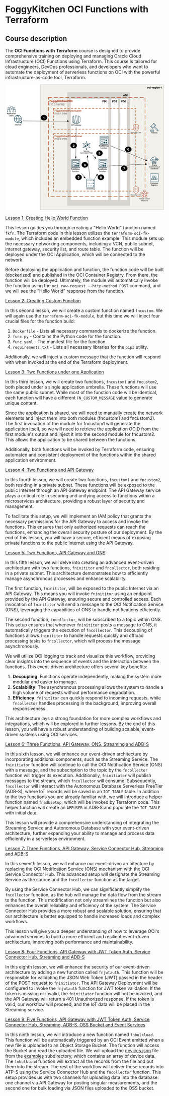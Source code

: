 # FoggyKitchen OCI Functions with Terraform 

## Course description

The **OCI Functions with Terraform** course is designed to provide comprehensive training on deploying and managing Oracle Cloud Infrastructure (OCI) Functions using Terraform. This course is tailored for cloud engineers, DevOps professionals, and developers who want to automate the deployment of serverless functions on OCI with the powerful infrastructure-as-code tool, Terraform.

![](lesson7_three_functions_api_gateway_sch_stream_adb/images/terraform-oci-fk-function-lesson7.png)

[Lesson 1: Creating Hello World Function](lesson1_hello_world_function)

This lesson guides you through creating a "Hello World" function named `fkfn`. The Terraform code in this lesson utilizes the `terraform-oci-fk-module`, which includes an embedded function example. This module sets up the necessary networking components, including a VCN, public subnet, internet gateway, security list, and route table. The function will be deployed under the OCI Application, which will be connected to the network.

Before deploying the application and function, the function code will be built (dockerized) and published in the OCI Container Registry. From there, the function will be deployed. Ultimately, the module will automatically invoke the function using the `oci raw-request --http-method POST` command, and we will see the "Hello World" response from the function. 

[Lesson 2: Creating Custom Function](lesson2_custom_function)

In this second lesson, we will create a custom function named `fncustom`. We will again use the `terraform-oci-fk-module`, but this time we will inject four crucial files for the function build:

1. `Dockerfile` - Lists all necessary commands to dockerize the function.
2. `func.py` - Contains the Python code for the function.
3. `func.yaml` - The manifest file for the function.
4. `requirements.txt` - Lists all necessary libraries for the `pip3` utility.

Additionally, we will inject a custom message that the function will respond with when invoked at the end of the Terraform deployment.

[Lesson 3: Two Functions under one Application](lesson3_two_functions_under_one_app)

In this third lesson, we will create two functions, `fncustom1` and `fncustom2`, both placed under a single application umbrella. These functions will use the same public subnet. While most of the function code will be identical, each function will have a different `FN_CUSTOM_MESSAGE` value to generate unique content.

Since the application is shared, we will need to manually create the network elements and inject them into both modules (fncustom1 and fncustom2). The first invocation of the module for fncustom1 will generate the application itself, so we will need to retrieve the application OCID from the first module's output and inject it into the second module for fncustom2. This allows the application to be shared between the functions.

Additionally, both functions will be invoked by Terraform code, ensuring automated and consistent deployment of the functions within the shared application environment.

[Lesson 4: Two Functions and API Gateway](lesson4_two_functions_api_gateway)

In this fourth lesson, we will create two functions, `fncustom1` and `fncustom2`, both residing in a private subnet. These functions will be exposed to the public Internet through an API Gateway endpoint. The API Gateway service plays a critical role in securing and unifying access to functions within a microservices architecture, providing a robust layer of security and management.

To facilitate this setup, we will implement an IAM policy that grants the necessary permissions for the API Gateway to access and invoke the functions. This ensures that only authorized requests can reach the functions, enhancing the overall security posture of our deployment. By the end of this lesson, you will have a secure, efficient means of exposing private functions to the public Internet using the API Gateway.

[Lesson 5: Two Functions, API Gateway and ONS](lesson5_two_functions_api_gateway_ons)

In this fifth lesson, we will delve into creating an advanced event-driven architecture with two functions, `fninititor` and `fncollector`, both residing in a private subnet. This architecture demonstrates how to efficiently manage asynchronous processes and enhance scalability.

The first function, `fninititor`, will be exposed to the public Internet via an API Gateway. This means you will invoke `fninititor` using an endpoint provided by the API Gateway, ensuring secure and controlled access. Each invocation of `fninititor` will send a message to the OCI Notification Service (ONS), leveraging the capabilities of ONS to handle notifications efficiently.

The second function, `fncollector`, will be subscribed to a topic within ONS. This setup ensures that whenever `fninititor` posts a message to ONS, it automatically triggers the execution of `fncollector`. This decoupling of functions allows `fninititor` to handle requests quickly and offload processing tasks to `fncollector`, which will process the message asynchronously.

We will utilize OCI logging to track and visualize this workflow, providing clear insights into the sequence of events and the interaction between the functions. This event-driven architecture offers several key benefits:
1. **Decoupling**: Functions operate independently, making the system more modular and easier to manage.
2. **Scalability**: The asynchronous processing allows the system to handle a high volume of requests without performance degradation.
3. **Efficiency**: `fninititor` can quickly respond to incoming requests, while `fncollector` handles processing in the background, improving overall responsiveness.

This architecture lays a strong foundation for more complex workflows and integrations, which will be explored in further lessons. By the end of this lesson, you will have a robust understanding of building scalable, event-driven systems using OCI services.

[Lesson 6: Three Functions, API Gateway, ONS, Streaming and ADB-S](lesson6_three_functions_api_gateway_ons_streaming_adb)

In this sixth lesson, we will enhance our event-driven architecture by incorporating additional components, such as the Streaming Service. The `fninitiator` function will continue to call the OCI Notification Service (ONS) with a message, and the subscription to the topic by the `fncollector` function will trigger its execution. Additionally, `fninitiator` will publish messages to the stream, which `fncollector` will consume. 
Subsequently, `fncollector` will interact with the Autonomous Database Serverless FreeTier (ADB-S), where IoT records will be saved in an `IOT_TABLE` table. In addition to the two functions you are already familiar with, we will introduce a helper function named `fnadbsetup`, which will be invoked by Terraform code. This helper function will create an `APPUSER` in ADB-S and populate the `IOT_TABLE` with initial data.

This lesson will provide a comprehensive understanding of integrating the Streaming Service and Autonomous Database with your event-driven architecture, further expanding your ability to manage and process data efficiently in a serverless environment.

[Lesson 7: Three Functions, API Gateway, Service Connector Hub, Streaming and ADB-S](lesson7_three_functions_api_gateway_sch_stream_adb)

In this seventh lesson, we will enhance our event-driven architecture by replacing the OCI Notification Service (ONS) mechanism with the OCI Service Connector Hub. This advanced setup will designate the Streaming Service as the source and the `fncollector` function as the target.

By using the Service Connector Hub, we can significantly simplify the `fncollector` function, as the hub will manage the data flow from the stream to the function. This modification not only streamlines the function but also enhances the overall reliability and efficiency of the system. The Service Connector Hub provides a more robust and scalable solution, ensuring that our architecture is better equipped to handle increased loads and complex workflows.

This lesson will give you a deeper understanding of how to leverage OCI's advanced services to build a more efficient and resilient event-driven architecture, improving both performance and maintainability.

[Lesson 8: Four Functions, API Gateway with JWT Token Auth, Service Connector Hub, Streaming and ADB-S](lesson8_four_functions_api_gateway_jwt_sch_stream_adb)

In this eighth lesson, we will enhance the security of our event-driven architecture by adding a new function called `fnjwtauth`. This function will be responsible for validating the JSON Web Token (JWT) passed in the header of the POST request to `fninitiator`. The API Gateway Deployment will be configured to invoke the `fnjwtauth` function for JWT token validation. If the token is missing or invalid, the `fninitiator` function will not be invoked, and the API Gateway will return a 401 Unauthorized response. If the token is valid, our workflow will proceed, and the IoT data will be placed in the Streaming service.

[Lesson 9: Five Functions, API Gateway with JWT Token Auth, Service Connector Hub, Streaming, ADB-S, OSS Bucket and Event Services](lesson9_five_functions_api_gateway_jwt_sch_stream_adb_bucket_event)

In this ninth lesson, we will introduce a new function named `fnbulkload`. This function will be automatically triggered by an OCI Event emitted when a new file is uploaded to an Object Storage Bucket. The function will access the Bucket and read the uploaded file. We will upload the [devices.json](lesson9_five_functions_api_gateway_jwt_sch_stream_adb_bucket_event/examples/devices.json) file from the [examples](lesson9_five_functions_api_gateway_jwt_sch_stream_adb_bucket_event/examples/) subdirectory, which contains an array of device data. The `fnbulkload` function will extract all the records from the file and put them into the stream. The rest of the workflow will deliver these records into ATP-S using the Service Connector Hub and the `fncollector` function. This setup provides us with two channels for uploading data into the database: one channel via API Gateway for posting singular measurements, and the second one for bulk loading via JSON files uploaded to the OSS bucket.